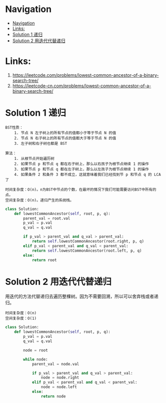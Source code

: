 # Navigation
- [Navigation](#navigation)
- [Links:](#links)
- [Solution 1 递归](#solution-1-%e9%80%92%e5%bd%92)
- [Solution 2 用迭代代替递归](#solution-2-%e7%94%a8%e8%bf%ad%e4%bb%a3%e4%bb%a3%e6%9b%bf%e9%80%92%e5%bd%92)

# Links:
1. https://leetcode.com/problems/lowest-common-ancestor-of-a-binary-search-tree/
2. https://leetcode-cn.com/problems/lowest-common-ancestor-of-a-binary-search-tree/


# Solution 1 递归
```
BST性质：
    1. 节点 N 左子树上的所有节点的值都小于等于节点 N 的值
    2. 节点 N 右子树上的所有节点的值都大于等于节点 N 的值
    3. 左子树和右子树也都是 BST

算法： 
    1. 从根节点开始遍历树
    2. 如果节点 p 和节点 q 都在右子树上，那么以右孩子为根节点继续 1 的操作
    3. 如果节点 p 和节点 q 都在左子树上，那么以左孩子为根节点继续 1 的操作
    4. 如果条件 2 和条件 3 都不成立，这就意味着我们已经找到节 p 和节点 q 的 LCA 了

时间复杂度：O(n)。n为BST中节点的个数，在最坏的情况下我们可能需要访问BST中所有的点。
空间复杂度：O(n)。递归产生的系统栈。
```
```python
class Solution:
    def lowestCommonAncestor(self, root, p, q):
        parent_val = root.val
        p_val = p.val
        q_val = q.val

        if p_val > parent_val and q_val > parent_val:
            return self.lowestCommonAncestor(root.right, p, q)
        elif p_val < parent_val and q_val < parent_val:
            return self.lowestCommonAncestor(root.left, p, q)
        else:
            return root         
```

# Solution 2 用迭代代替递归
用迭代的方法代替递归去遍历整棵树。因为不需要回溯，所以可以舍弃栈或者递归。
```
时间复杂度：O(n)
空间复杂度：O(1)
```
```python
class Solution:
    def lowestCommonAncestor(self, root, p, q):
        p_val = p.val
        q_val = q.val

        node = root

        while node:
            parent_val = node.val

            if p_val > parent_val and q_val > parent_val:
                node = node.right
            elif p_val < parent_val and q_val < parent_val:
                node = node.left
            else:
                return node
```